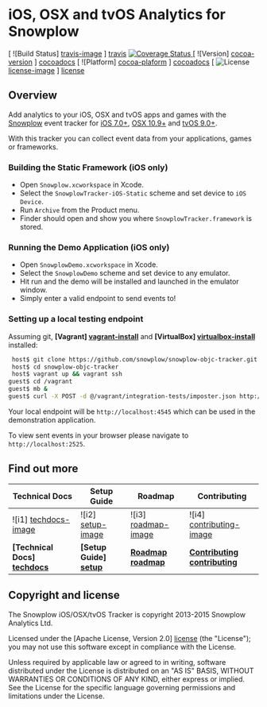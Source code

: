 iOS, OSX and tvOS Analytics for Snowplow
========================================

[ ![Build Status] [travis-image] ] [travis]
[ ![Coverage Status][coveralls-image] ][coveralls]
[ ![Version] [cocoa-version] ] [cocoadocs]
[ ![Platform] [cocoa-plaform] ] [cocoadocs]
[ ![License] [license-image] ] [license]

## Overview

Add analytics to your iOS, OSX and tvOS apps and games with the [Snowplow][2] event tracker for [iOS 7.0+][3], [OSX 10.9+][4] and [tvOS 9.0+][5].

With this tracker you can collect event data from your applications, games or frameworks.

### Building the Static Framework (iOS only)

* Open `Snowplow.xcworkspace` in Xcode.
* Select the `SnowplowTracker-iOS-Static` scheme and set device to `iOS Device`.
* Run `Archive` from the Product menu.
* Finder should open and show you where `SnowplowTracker.framework` is stored.

### Running the Demo Application (iOS only)

* Open `SnowplowDemo.xcworkspace` in Xcode.
* Select the `SnowplowDemo` scheme and set device to any emulator.
* Hit run and the demo will be installed and launched in the emulator window.
* Simply enter a valid endpoint to send events to!

### Setting up a local testing endpoint

Assuming git, **[Vagrant] [vagrant-install]** and **[VirtualBox] [virtualbox-install]** installed:

```bash
 host$ git clone https://github.com/snowplow/snowplow-objc-tracker.git
 host$ cd snowplow-objc-tracker
 host$ vagrant up && vagrant ssh
guest$ cd /vagrant
guest$ mb &
guest$ curl -X POST -d @/vagrant/integration-tests/imposter.json http://localhost:2525/imposters
```

Your local endpoint will be `http://localhost:4545` which can be used in the demonstration application.

To view sent events in your browser please navigate to `http://localhost:2525`.

## Find out more
| Technical Docs                  | Setup Guide               | Roadmap                 | Contributing                      |
|---------------------------------|---------------------------|-------------------------|-----------------------------------|
| ![i1] [techdocs-image]          | ![i2] [setup-image]       | ![i3] [roadmap-image]   | ![i4] [contributing-image]        |
| **[Technical Docs] [techdocs]** | **[Setup Guide] [setup]** | **[Roadmap] [roadmap]** | **[Contributing] [contributing]** |

## Copyright and license

The Snowplow iOS/OSX/tvOS Tracker is copyright 2013-2015 Snowplow Analytics Ltd.

Licensed under the [Apache License, Version 2.0] [license] (the "License");
you may not use this software except in compliance with the License.

Unless required by applicable law or agreed to in writing, software
distributed under the License is distributed on an "AS IS" BASIS,
WITHOUT WARRANTIES OR CONDITIONS OF ANY KIND, either express or implied.
See the License for the specific language governing permissions and
limitations under the License.

[2]: http://snowplowanalytics.com/
[3]: https://www.apple.com/ios/
[4]: https://www.apple.com/osx/
[5]: https://www.apple.com/tv/

[travis]: https://travis-ci.org/snowplow/snowplow-objc-tracker
[travis-image]: https://travis-ci.org/snowplow/snowplow-objc-tracker.png?branch=master

[coveralls]: https://coveralls.io/r/snowplow/snowplow-objc-tracker?branch=master
[coveralls-image]: https://coveralls.io/repos/snowplow/snowplow-objc-tracker/badge.png?branch=master

[license]: http://www.apache.org/licenses/LICENSE-2.0
[license-image]: https://img.shields.io/cocoapods/l/SnowplowTracker.svg

[cocoadocs]: http://cocoadocs.org/docsets/SnowplowTracker
[cocoa-version]: http://cocoapod-badges.herokuapp.com/v/SnowplowTracker/badge.png
[cocoa-plaform]: http://cocoapod-badges.herokuapp.com/p/SnowplowTracker/badge.png

[techdocs-image]: https://d3i6fms1cm1j0i.cloudfront.net/github/images/techdocs.png
[setup-image]: https://d3i6fms1cm1j0i.cloudfront.net/github/images/setup.png
[roadmap-image]: https://d3i6fms1cm1j0i.cloudfront.net/github/images/roadmap.png
[contributing-image]: https://d3i6fms1cm1j0i.cloudfront.net/github/images/contributing.png

[techdocs]: https://github.com/snowplow/snowplow/wiki/iOS-Tracker
[setup]: https://github.com/snowplow/snowplow/wiki/iOS-Tracker-Setup
[roadmap]: https://github.com/snowplow/snowplow/wiki/Product-roadmap
[contributing]: https://github.com/snowplow/snowplow/wiki/Contributing

[vagrant-install]: http://docs.vagrantup.com/v2/installation/index.html
[virtualbox-install]: https://www.virtualbox.org/wiki/Downloads
